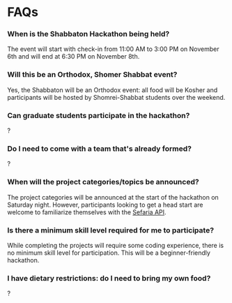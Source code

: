 # FAQs

### When is the Shabbaton Hackathon being held?  
The event will start with check-in from 11:00 AM to 3:00 PM on November 6th and will end at 6:30 PM on November 8th.

### Will this be an Orthodox, Shomer Shabbat event?
Yes, the Shabbaton will be an Orthodox event: all food will be Kosher and participants will be hosted by Shomrei-Shabbat students over the weekend.

### Can graduate students participate in the hackathon?
?

### Do I need to come with a team that's already formed?
?

### When will the project categories/topics be announced?  
The project categories will be announced at the start of the hackathon on Saturday night. However, participants looking to get a head start are welcome to familiarize themselves with the [Sefaria API](https://developers.sefaria.org/reference/getting-started).

### Is there a minimum skill level required for me to participate?  
While completing the projects will require some coding experience, there is no minimum skill level for participation. This will be a beginner-friendly hackathon.

### I have dietary restrictions: do I need to bring my own food?
?